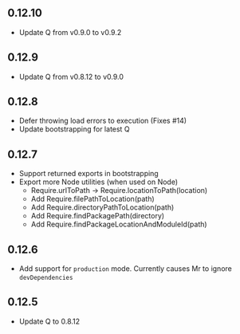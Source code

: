 ## 0.12.10

 - Update Q from v0.9.0 to v0.9.2

 ## 0.12.9

 - Update Q from v0.8.12 to v0.9.0

## 0.12.8

 - Defer throwing load errors to execution (Fixes #14)
 - Update bootstrapping for latest Q

## 0.12.7

 - Support returned exports in bootstrapping
 - Export more Node utilities (when used on Node)
    - Require.urlToPath -> Require.locationToPath(location)
    - Add Require.filePathToLocation(path)
    - Add Require.directoryPathToLocation(path)
    - Add Require.findPackagePath(directory)
    - Add Require.findPackageLocationAndModuleId(path)

## 0.12.6

 - Add support for `production` mode. Currently causes Mr to ignore
   `devDependencies`

## 0.12.5

 - Update Q to 0.8.12
